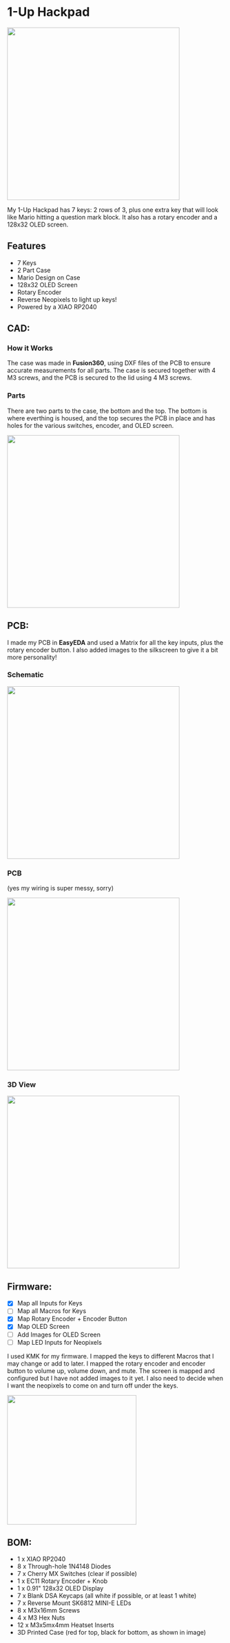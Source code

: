 # 1-Up Hackpad

<img src="https://cdn.hack.pet/slackcdn/5256d977ee3c95a9c025c9c18ca2b69a.png" width="400">

My 1-Up Hackpad has 7 keys: 2 rows of 3, plus one extra key that will look like Mario hitting a question mark block.
It also has a rotary encoder and a 128x32 OLED screen.

## Features
- 7 Keys
- 2 Part Case
- Mario Design on Case
- 128x32 OLED Screen
- Rotary Encoder
- Reverse Neopixels to light up keys!
- Powered by a XIAO RP2040

## CAD:
### How it Works
The case was made in **Fusion360**, using DXF files of the PCB to ensure accurate measurements for all parts.
The case is secured together with 4 M3 screws, and the PCB is secured to the lid using 4 M3 screws.

### Parts
There are two parts to the case, the bottom and the top. The bottom is where everthing is housed, and the top secures the PCB in place
and has holes for the various switches, encoder, and OLED screen.

<img src="https://cdn.hackclubber.dev/slackcdn/021b69e99a2f8ea11f4d2fe2b5765d93.png" width="400">

## PCB:
I made my PCB in **EasyEDA** and used a Matrix for all the key inputs, plus the rotary encoder button. I also added images to the silkscreen 
to give it a bit more personality!
### Schematic
<img src="https://cdn.hackclubber.dev/slackcdn/b85c82d461604ad39ef013e756981e86.png" width="400">

### PCB
(yes my wiring is super messy, sorry)

<img src="https://cdn.hack.pet/slackcdn/6f50789a744ce80062847e193771da0d.png" width="400">

### 3D View
<img src="https://cdn.hackclubber.dev/slackcdn/0dd540b36cbfb4f55d2c81c128206e56.png" width="400">

## Firmware:
- [x] Map all Inputs for Keys
- [ ] Map all Macros for Keys
- [x] Map Rotary Encoder + Encoder Button
- [x] Map OLED Screen
- [ ] Add Images for OLED Screen
- [ ] Map LED Inputs for Neopixels

I used KMK for my firmware. I mapped the keys to different Macros that I may change or add to later. I mapped the rotary encoder and encoder 
button to volume up, volume down, and mute. The screen is mapped and configured but I have not added images to it yet. I also need to decide 
when I want the neopixels to come on and turn off under the keys.

<img src="https://cdn.hackclubber.dev/slackcdn/22d67c406c073b9f0db774403cd0024b.png" width="300">

## BOM:
- 1 x XIAO RP2040
- 8 x Through-hole 1N4148 Diodes
- 7 x Cherry MX Switches (clear if possible)
- 1 x EC11 Rotary Encoder + Knob
- 1 x 0.91" 128x32 OLED Display
- 7 x Blank DSA Keycaps (all white if possible, or at least 1 white)
- 7 x Reverse Mount SK6812 MINI-E LEDs
- 8 x M3x16mm Screws
- 4 x M3 Hex Nuts
- 12 x M3x5mx4mm Heatset Inserts
- 3D Printed Case (red for top, black for bottom, as shown in image)
